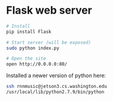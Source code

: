 # Flask web server

```sh
# Install
pip install Flask

# Start server (will be exposed)
sudo python index.py

# Open the site
open http://0.0.0.0:80/
```

Installed a newer version of python here:

```sh
ssh rnnmusic@jetson3.cs.washington.edu
/usr/local/lib/python2.7.9/bin/python
```

